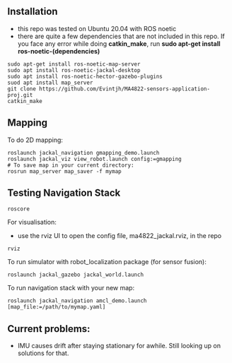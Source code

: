 ## Installation
- this repo was tested on Ubuntu 20.04 with ROS noetic
- there are quite a few dependencies that are not included in this repo. If you face any error while doing **catkin_make**, run **sudo apt-get install ros-noetic-(dependencies)**
```
sudo apt-get install ros-noetic-map-server
sudo apt install ros-noetic-jackal-desktop
sudo apt install ros-noetic-hector-gazebo-plugins
suod apt install map_server
git clone https://github.com/Evintjh/MA4822-sensors-application-proj.git
catkin_make
```
## Mapping
To do 2D mapping:
```
roslaunch jackal_navigation gmapping_demo.launch
roslaunch jackal_viz view_robot.launch config:=gmapping
# To save map in your current directory:
rosrun map_server map_saver -f mymap 
```

## Testing Navigation Stack
```
roscore 
```

For visualisation:
- use the rviz UI to open the config file, ma4822_jackal.rviz, in the repo
```
rviz 
```


To run simulator with robot_localization package (for sensor fusion):
```
roslaunch jackal_gazebo jackal_world.launch 
```


To run navigation stack with your new map:
```
roslaunch jackal_navigation amcl_demo.launch [map_file:=/path/to/mymap.yaml]
```


## Current problems:
- IMU causes drift after staying stationary for awhile. Still looking up on solutions for that.
